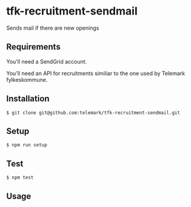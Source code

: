 # tfk-recruitment-sendmail
Sends mail if there are new openings

## Requirements
You'll need a SendGrid account.

You'll need an API for recruitments similiar to the one used by Telemark fylkeskommune.

## Installation
```
$ git clone git@github.com:telemark/tfk-recruitment-sendmail.git
```

## Setup
```
$ npm run setup
```

## Test
```
$ npm test
```

## Usage


